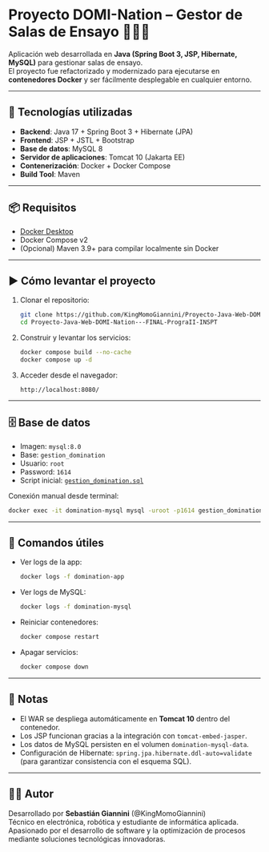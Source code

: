 # Proyecto DOMI-Nation – Gestor de Salas de Ensayo 🎸🥁🎹

Aplicación web desarrollada en **Java (Spring Boot 3, JSP, Hibernate, MySQL)** para gestionar salas de ensayo.  
El proyecto fue refactorizado y modernizado para ejecutarse en **contenedores Docker** y ser fácilmente desplegable en cualquier entorno.

---

## 🚀 Tecnologías utilizadas

- **Backend**: Java 17 + Spring Boot 3 + Hibernate (JPA)
- **Frontend**: JSP + JSTL + Bootstrap
- **Base de datos**: MySQL 8
- **Servidor de aplicaciones**: Tomcat 10 (Jakarta EE)
- **Contenerización**: Docker + Docker Compose
- **Build Tool**: Maven

---

## 📦 Requisitos

- [Docker Desktop](https://www.docker.com/products/docker-desktop)  
- Docker Compose v2  
- (Opcional) Maven 3.9+ para compilar localmente sin Docker

---

## ▶️ Cómo levantar el proyecto

1. Clonar el repositorio:
   ```bash
   git clone https://github.com/KingMomoGiannini/Proyecto-Java-Web-DOMI-Nation---FINAL-PrograII-INSPT.git
   cd Proyecto-Java-Web-DOMI-Nation---FINAL-PrograII-INSPT
   ```

2. Construir y levantar los servicios:
   ```bash
   docker compose build --no-cache
   docker compose up -d
   ```

3. Acceder desde el navegador:
   ```
   http://localhost:8080/
   ```

---

## 🗄️ Base de datos

- Imagen: `mysql:8.0`  
- Base: `gestion_domination`  
- Usuario: `root`  
- Password: `1614`  
- Script inicial: [`gestion_domination.sql`](./DER%20y%20BDD/gestion_domination.sql)  

Conexión manual desde terminal:
```bash
docker exec -it domination-mysql mysql -uroot -p1614 gestion_domination
```

---

## 🧪 Comandos útiles

- Ver logs de la app:
  ```bash
  docker logs -f domination-app
  ```

- Ver logs de MySQL:
  ```bash
  docker logs -f domination-mysql
  ```

- Reiniciar contenedores:
  ```bash
  docker compose restart
  ```

- Apagar servicios:
  ```bash
  docker compose down
  ```

---

## 📌 Notas

- El WAR se despliega automáticamente en **Tomcat 10** dentro del contenedor.  
- Los JSP funcionan gracias a la integración con `tomcat-embed-jasper`.  
- Los datos de MySQL persisten en el volumen `domination-mysql-data`.  
- Configuración de Hibernate: `spring.jpa.hibernate.ddl-auto=validate` (para garantizar consistencia con el esquema SQL).

---

## 👨‍💻 Autor

Desarrollado por **Sebastián Giannini** (@KingMomoGiannini)  
Técnico en electrónica, robótica y estudiante de informática aplicada.  
Apasionado por el desarrollo de software y la optimización de procesos mediante soluciones tecnológicas innovadoras.
